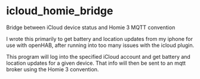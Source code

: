 # icloud_homie_bridge
Bridge between iCloud device status and Homie 3 MQTT convention

I wrote this primarily to get battery and location updates from my iphone for use with openHAB, after running into too many issues with the icloud plugin.

This program will log into the specified iCloud account and get battery and location updates for a given device.
That info will then be sent to an mqtt broker using the Homie 3 convention.
